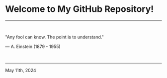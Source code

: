 # Welcome to My GitHub Repository!

---

<br>

"Any fool can know. The point is to understand.\"

―  A. Einstein (1879 - 1955)
 
</br>

---
May 11th, 2024
